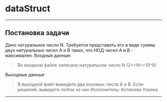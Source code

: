 # dataStruct

---

## Постановка задачи
Дано натуральное число N. Требуется представить его в виде суммы двух натуральных чисел А и В таких, что НОД чисел А и В - максимален.
Входные данные:
> Во входном файле записано натуральное число N (2<=N<=10^9)

Выходные данные
> В выходной файл выведите два искомых числа А и В. Если решений, выведите любое из них
Исполнитель: Асланова Ульяна

---
